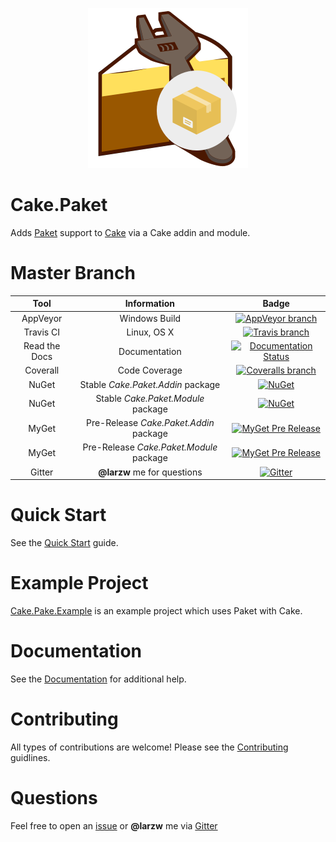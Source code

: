 <p align="center">
  <img src="./Documentation/Images/CakePaketLogo.png" />
</p>

# Cake.Paket

Adds [Paket](https://fsprojects.github.io/Paket/) support to [Cake](http://cakebuild.net/) via a Cake addin and module.

# Master Branch

|Tool|Information|Badge|
|:--:|:--:|:--:|
|AppVeyor|Windows Build|[![AppVeyor branch](https://img.shields.io/appveyor/ci/larzw/Cake-Paket/master.svg)](https://ci.appveyor.com/project/larzw/cake-paket/branch/master)|
|Travis CI|Linux, OS X|[![Travis branch](https://img.shields.io/travis/larzw/Cake.Paket/master.svg)](https://travis-ci.org/larzw/Cake.Paket)|
|Read the Docs|Documentation|[![Documentation Status](https://readthedocs.org/projects/cakepaket/badge/?version=latest)](http://cakepaket.readthedocs.io/en/latest/?badge=latest)|
|Coverall|Code Coverage|[![Coveralls branch](https://img.shields.io/coveralls/larzw/Cake.Paket/master.svg)](https://coveralls.io/github/larzw/Cake.Paket?branch=master)|
|NuGet|Stable *Cake.Paket.Addin* package|[![NuGet](https://img.shields.io/nuget/v/Nuget.Core.svg)]()
|NuGet|Stable *Cake.Paket.Module* package|[![NuGet](https://img.shields.io/nuget/v/Nuget.Core.svg)]()
|MyGet|Pre-Release *Cake.Paket.Addin* package|[![MyGet Pre Release](https://img.shields.io/myget/mathphysics/vpre/Cake.Paket.Addin.svg)](https://www.myget.org/feed/mathphysics/package/nuget/Cake.Paket.Addin)
|MyGet|Pre-Release *Cake.Paket.Module* package|[![MyGet Pre Release](https://img.shields.io/myget/mathphysics/vpre/Cake.Paket.Module.svg)](https://www.myget.org/feed/mathphysics/package/nuget/Cake.Paket.Module)
|Gitter|**@larzw** me for questions|[![Gitter](https://img.shields.io/gitter/room/nwjs/nw.js.svg?maxAge=2592000)](https://gitter.im/cake-contrib/Lobby)|

# Quick Start

See the [Quick Start](http://cakepaket.readthedocs.io/en/latest/QuickStart/) guide.

# Example Project

[Cake.Pake.Example](https://github.com/larzw/Cake.Paket.Example) is an example project which uses Paket with Cake.

# Documentation

See the [Documentation](http://cakepaket.readthedocs.io/en/latest/) for additional help.

# Contributing

All types of contributions are welcome! Please see the [Contributing](http://cakepaket.readthedocs.io/en/latest/Contributing/) guidlines.

# Questions

Feel free to open an [issue](https://github.com/larzw/Cake.Paket/issues) or **@larzw** me via [Gitter](https://gitter.im/cake-contrib/Lobby)

